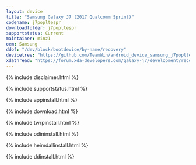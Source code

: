 ```yaml
---
layout: device
title: "Samsung Galaxy J7 (2017 Qualcomm Sprint)"
codename: j7popltespr
downloadfolder: j7popltespr
supportstatus: Current
maintainer: minz1
oem: Samsung
ddof: "/dev/block/bootdevice/by-name/recovery"
devicetree: "https://github.com/TeamWin/android_device_samsung_j7popltespr"
xdathread: "https://forum.xda-developers.com/galaxy-j7/development/recovery-twrp-3-1-1-x-galaxy-j727p-t3692663"
---
```


{% include disclaimer.html %}

{% include supportstatus.html %}

{% include appinstall.html %}

{% include download.html %}

{% include twrpinstall.html %}

{% include odininstall.html %}

{% include heimdallinstall.html %}

{% include ddinstall.html %}
